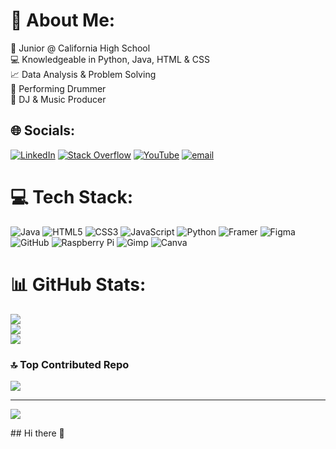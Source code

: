 # 💫 About Me:
📖 Junior @ California High School<br>💻 Knowledgeable in Python, Java, HTML & CSS<br>📈 Data Analysis & Problem Solving<br>🥁 Performing Drummer<br>🎵 DJ & Music Producer<br>


## 🌐 Socials:
[![LinkedIn](https://img.shields.io/badge/LinkedIn-%230077B5.svg?logo=linkedin&logoColor=white)](https://linkedin.com/in/rajveer-grover-8301ab375) [![Stack Overflow](https://img.shields.io/badge/-Stackoverflow-FE7A16?logo=stack-overflow&logoColor=white)](https://stackoverflow.com/users/31720040/rajg472) [![YouTube](https://img.shields.io/badge/YouTube-%23FF0000.svg?logo=YouTube&logoColor=white)](https://www.youtube.com/@TrifXa) [![email](https://img.shields.io/badge/Email-D14836?logo=gmail&logoColor=white)](mailto:trifxa@gmail.com) 

# 💻 Tech Stack:
![Java](https://img.shields.io/badge/java-%23ED8B00.svg?style=for-the-badge&logo=openjdk&logoColor=white) ![HTML5](https://img.shields.io/badge/html5-%23E34F26.svg?style=for-the-badge&logo=html5&logoColor=white) ![CSS3](https://img.shields.io/badge/css3-%231572B6.svg?style=for-the-badge&logo=css3&logoColor=white) ![JavaScript](https://img.shields.io/badge/javascript-%23323330.svg?style=for-the-badge&logo=javascript&logoColor=%23F7DF1E) ![Python](https://img.shields.io/badge/python-3670A0?style=for-the-badge&logo=python&logoColor=ffdd54) ![Framer](https://img.shields.io/badge/Framer-black?style=for-the-badge&logo=framer&logoColor=blue) ![Figma](https://img.shields.io/badge/figma-%23F24E1E.svg?style=for-the-badge&logo=figma&logoColor=white) ![GitHub](https://img.shields.io/badge/github-%23121011.svg?style=for-the-badge&logo=github&logoColor=white) ![Raspberry Pi](https://img.shields.io/badge/-Raspberry_Pi-C51A4A?style=for-the-badge&logo=Raspberry-Pi) ![Gimp](https://img.shields.io/badge/Gimp-657D8B?style=for-the-badge&logo=gimp&logoColor=FFFFFF) ![Canva](https://img.shields.io/badge/Canva-%2300C4CC.svg?style=for-the-badge&logo=Canva&logoColor=white)
# 📊 GitHub Stats:
![](https://github-readme-stats.vercel.app/api?username=RajG472&theme=neon&hide_border=true&include_all_commits=true&count_private=false)<br/>
![](https://nirzak-streak-stats.vercel.app/?user=RajG472&theme=neon&hide_border=true)<br/>
![](https://github-readme-stats.vercel.app/api/top-langs/?username=RajG472&theme=neon&hide_border=true&include_all_commits=true&count_private=false&layout=compact)

### 🔝 Top Contributed Repo
![](https://github-contributor-stats.vercel.app/api?username=RajG472&limit=5&theme=neon&combine_all_yearly_contributions=true)

---
[![](https://visitcount.itsvg.in/api?id=RajG472&icon=0&color=0)](https://visitcount.itsvg.in)

<!-- Proudly created with GPRM ( https://gprm.itsvg.in ) -->## Hi there 👋

<!--
**RajG472/RajG472** is a ✨ _special_ ✨ repository because its `README.md` (this file) appears on your GitHub profile.

Here are some ideas to get you started:

- 🔭 I’m currently working on ...
- 🌱 I’m currently learning ...
- 👯 I’m looking to collaborate on ...
- 🤔 I’m looking for help with ...
- 💬 Ask me about ...
- 📫 How to reach me: ...
- 😄 Pronouns: ...
- ⚡ Fun fact: ...
-->

